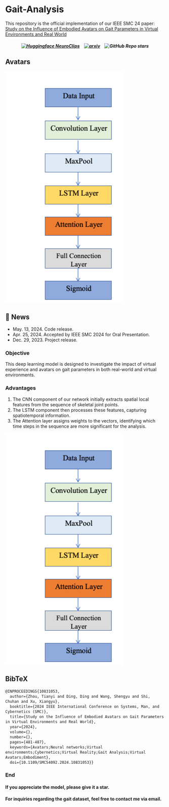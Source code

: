 # Gait-Analysis
This repository is the official implementation of our IEEE SMC 24 paper: [Study on the Influence of Embodied Avatars on Gait Parameters in Virtual Environments and Real World](https://ieeexplore.ieee.org/abstract/document/10831053)

<h5 align="center">

[![Huggingface NeuroClips](https://img.shields.io/static/v1?label=Model&message=Huggingface&color=orange)](https://huggingface.co/datasets/gongzx/cc2017_dataset/) &ensp;
[![arxiv](https://img.shields.io/badge/Arxiv-2410.19452-red)](https://arxiv.org/pdf/2410.19452) &ensp;
![GitHub Repo stars](https://img.shields.io/github/stars/gongzix/NeuroClips)
</h5>

## Avatars
<img src="https://github.com/KevinZhou6/Gait-Analysis/blob/main/Gait-Analysis/network.png"  />

## 📣 News
- May. 13, 2024. Code release.
- Apr. 25, 2024. Accepted by IEEE SMC 2024 for Oral Presentation.
- Dec. 29, 2023. Project release.

### Objective
This deep learning model is designed to investigate the impact of virtual experience and avatars on gait parameters in both real-world and virtual environments.



### Advantages 
1.  The CNN component of our network initially extracts spatial local features from the sequence of skeletal joint points.
2.  The LSTM component then processes these features, capturing spatiotemporal information.
3.  The Attention layer assigns weights to the vectors, identifying which time steps in the sequence are more significant for the analysis.
<img src="https://github.com/KevinZhou6/Gait-Analysis/blob/main/Gait-Analysis/network.png"  />



## BibTeX
```
@INPROCEEDINGS{10831053,
  author={Zhou, Tianyi and Ding, Ding and Wang, Shengyu and Shi, Chuhan and Xu, Xiangyu},
  booktitle={2024 IEEE International Conference on Systems, Man, and Cybernetics (SMC)}, 
  title={Study on the Influence of Embodied Avatars on Gait Parameters in Virtual Environments and Real World}, 
  year={2024},
  volume={},
  number={},
  pages={481-487},
  keywords={Avatars;Neural networks;Virtual environments;Cybernetics;Virtual Reality;Gait Analysis;Virtual Avatars;Embodiment},
  doi={10.1109/SMC54092.2024.10831053}}
```

### End
#### If you appreciate the model, please give it a star.
####  For inquiries regarding the gait dataset, feel free to contact me via email.

